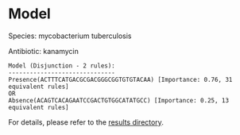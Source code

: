 
# Model

Species: mycobacterium tuberculosis

Antibiotic: kanamycin

```
Model (Disjunction - 2 rules):
------------------------------
Presence(ACTTTCATGACGCGACGGGCGGTGTGTACAA) [Importance: 0.76, 31 equivalent rules]
OR
Absence(ACAGTCACAGAATCCGACTGTGGCATATGCC) [Importance: 0.25, 13 equivalent rules]

```

For details, please refer to the [results directory](../../../../../results/scm_b/mycobacterium+tuberculosis/kanamycin/repeat_5/).

